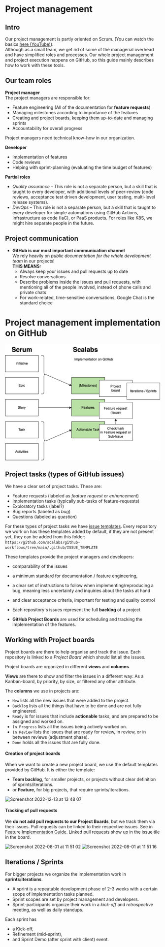 # Project management

## Intro

Our project management is partly oriented on Scrum. (You can watch the basics [here (YouTube)](https://m.youtube.com/watch?v=PPO5GwSo0d4)).  
Although as a small team, we get rid of some of the managerial overhead and have simplified roles and processes.
Our whole project management and project execution happens on GitHub, so this guide mainly describes how to work with these tools.

## Our team roles

**Project manager**  
The project managers are responsible for:

- Feature engineering (All of the documentation for **feature requests**)
- Managing milestones according to importance of the features
- Creating and project boards, keeping them up-to-date and managing sprints
- Accountability for overall progress

Project managers need technical know-how in our organization.

**Developer**

- Implementation of features
- Code reviews
- Helping with sprint-planning (evaluating the time budget of features)

**Partial roles**

- *Quality assurance* – This role is not a separate person, but a skill that is taught to every developer, with additional levels of peer-review (code reviews, acceptance test driven development, user testing, multi-level release systems).
- *DevOps* – This role is not a separate person, but a skill that is taught to every developer for simple automations using GitHub Actions, Infrastructure as code (IaC), or PaaS products. For roles like K8S, we might hire separate people in the future.

## Project communication

- **GitHub is our most important communication channel**  
We rely heavily on *public documentation for the whole development team* in our projects!  
**THIS MEANS:**
   - Always keep your issues and pull requests up to date
   - Resolve conversations
   - Describe problems inside the issues and pull requests, with mentioning all of the people involved, instead of phone calls and private chats
   - For work-related, time-sensitive conversations, Google Chat is the standard choice


# Project management implementation on GitHub

![Project management](https://raw.githubusercontent.com/scalabs/documentation/main/assets/images/pm.drawio.png)

## Project tasks (types of GitHub issues)

We have a clear set of project tasks. These are:

- Feature requests (labeled as *feature request* or *enhancement*)
- Implementation tasks (typically sub-tasks of feature-requests)
- Exploratory tasks (label?)
- Bug reports (labeled as *bug*)
- Questions (labeled as *question*)

For these types of project tasks we have [issue templates](https://github.com/scalabs/github-workflows/tree/main/.github/ISSUE_TEMPLATE).
Every repository we work on has these templates added by default, if they are not present yet, they can be added from this folder:  
`https://github.com/scalabs/github-workflows/tree/main/.github/ISSUE_TEMPLATE`

These templates provide the project managers and developers:

- comparability of the issues
- a minimum standard for documentation / feature engineering, 
- a clear set of instructions to follow when implementing/reproducing a bug, meaning less uncertainty and inquiries about the tasks at hand
- and clear acceptance criteria, important for testing and quality control


- Each repository's issues represent the full **backlog** of a project
- **GitHub Project Boards** are used for scheduling and tracking the implementation of the features.


## Working with Project boards

Project boards are there to help organise and track the issue. Each repository is linked to a *Project Board* which should list all the issues.

Project boards are organized in different **views** and **columns**.

**Views** are there to show and filter the issues in a different way: As a Kanban-board, by priority, by size, or filtered any other attribute.

The **columns** we use in projects are:

- `New` lists all the new issues that were added to the project.
- `Backlog` lists all the things that have to be done and are not fully engineered.
- `Ready` is for issues that include **actionable** tasks, and are prepared to be assigned and worked on.
- `In Progress` lists all the issues being actively worked on.
- `In Review` lists the issues that are ready for review, in review, or in between reviews (adjustment phase).
- `Done` holds all the issues that are fully done.

#### Creation of project boards 

When we want to create a new project board, we use the default templates provided by GitHub.
It is either the template:
- **Team backlog**, for smaller projects, or projects without clear definition of sprints/iterations.
- or **Feature**, for big projects, that require sprints/iterations.

<img width="952" alt="Screenshot 2022-12-13 at 13 48 07" src="https://user-images.githubusercontent.com/10634693/207322235-f19ba2ea-b999-4995-9178-0e96f87fc6ec.png">



#### Tracking of pull requests

We **do not add pull requests to our Project Boards**, but we track them via their issues. Pull requests can be linked to their respective issues. See in [Feature Implementation Guide](https://github.com/scalabs/documentation/blob/main/guides/feature-impl-code-review.md#4-mention-associated-issues).
Linked pull requests show up in the issue tile in the board.

![Screenshot 2022-08-01 at 11 51 02](https://user-images.githubusercontent.com/10634693/182122735-96773bd4-c3ae-4c41-aa31-8d92bbc0ade7.png)
![Screenshot 2022-08-01 at 11 51 16](https://user-images.githubusercontent.com/10634693/182122739-c624fd3a-5398-4d49-ae0e-217f0a024b2c.png)

## Iterations / Sprints

For bigger projects we organize the implementation work in **sprints**/**iterations**.
  - A sprint is a repeatable development phase of 2-3 weeks with a certain scope of implementation tasks planned.
  - Sprint scopes are set by project management and developers.
  - Sprint-participants organize their work in a *kick-off* and *retrospective* meeting, as well as daily standups.

Each sprint has 
- a Kick-off,
- Refinement (mid-sprint),
- and Sprint Demo (after sprint with client)
event.

